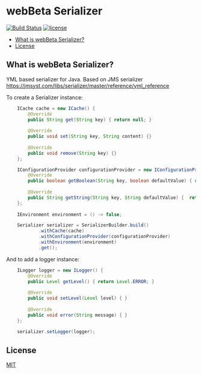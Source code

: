 # webBeta Serializer

[![Build Status](https://travis-ci.org/webbeta/Serializer.svg?branch=master)](https://travis-ci.org/webbeta/Serializer)
[![license](https://img.shields.io/github/license/mashape/apistatus.svg)](LICENSE)

* [What is webBeta Serializer?](#what-is-webbeta-serializer?)
* [License](#license)

## What is webBeta Serializer?

YML based serializer for Java. Based on JMS serializer https://jmsyst.com/libs/serializer/master/reference/yml_reference

To create a Serializer instance:

```java
    ICache cache = new ICache() {
        @Override
        public String get(String key) { return null; }
        
        @Override
        public void set(String key, String content) {}
        
        @Override
        public void remove(String key) {}
    };

    IConfigurationProvider configurationProvider = new IConfigurationProvider() {
        @Override
        public boolean getBoolean(String key, boolean defaultValue) { return true; }
        
        @Override
        public String getString(String key, String defaultValue) {  return ""; }
    };
    
    IEnvironment environment = () -> false;

    Serializer serializer = SerializerBuilder.build()
            .withCache(cache)
            .withConfigurationProvider(configurationProvider)
            .withEnvironment(environment)
            .get();
```

And to add a logger instance:

```java
    ILogger logger = new ILogger() {
        @Override
        public Level getLevel() { return Level.ERROR; }
    
        @Override
        public void setLevel(Level level) { }
    
        @Override
        public void error(String message) { }
    };

    serializer.setLogger(logger);
```

## License

[MIT](LICENSE)